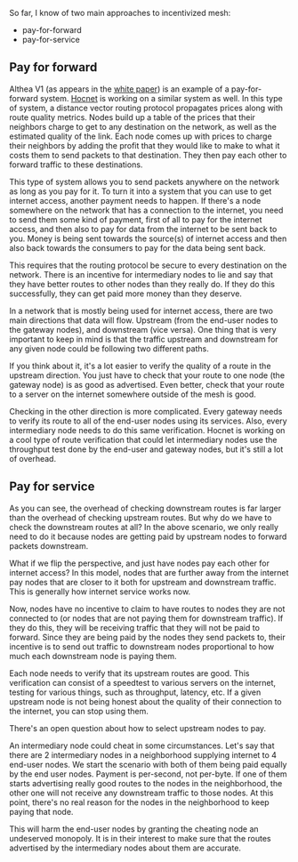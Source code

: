 So far, I know of two main approaches to incentivized mesh:
- pay-for-forward
- pay-for-service

## Pay for forward

Althea V1 (as appears in the [white paper]()) is an example of a pay-for-forward system. [Hocnet]() is working on a similar system as well. In this type of system, a distance vector routing protocol propagates prices along with route quality metrics. Nodes build up a table of the prices that their neighbors charge to get to any destination on the network, as well as the estimated quality of the link. Each node comes up with prices to charge their neighbors by adding the profit that they would like to make to what it costs them to send packets to that destination. They then pay each other to forward traffic to these destinations.

This type of system allows you to send packets anywhere on the network as long as you pay for it. To turn it into a system that you can use to get internet access, another payment needs to happen. If there's a node somewhere on the network that has a connection to the internet, you need to send them some kind of payment, first of all to pay for the internet access, and then also to pay for data from the internet to be sent back to you. Money is being sent towards the source(s) of internet access and then also back towards the consumers to pay for the data being sent back.

This requires that the routing protocol be secure to every destination on the network. There is an incentive for intermediary nodes to lie and say that they have better routes to other nodes than they really do. If they do this successfully, they can get paid more money than they deserve.

In a network that is mostly being used for internet access, there are two main directions that data will flow. Upstream (from the end-user nodes to the gateway nodes), and downstream (vice versa). One thing that is very important to keep in mind is that the traffic upstream and downstream for any given node could be following two different paths.

If you think about it, it's a lot easier to verify the quality of a route in the upstream direction. You just have to check that your route to one node (the gateway node) is as good as advertised. Even better, check that your route to a server on the internet somewhere outside of the mesh is good.

Checking in the other direction is more complicated. Every gateway needs to verify its route to all of the end-user nodes using its services. Also, every intermediary node needs to do this same verification. Hocnet is working on a cool type of route verification that could let intermediary nodes use the throughput test done by the end-user and gateway nodes, but it's still a lot of overhead.


## Pay for service

As you can see, the overhead of checking downstream routes is far larger than the overhead of checking upstream routes. But why do we have to check the downstream routes at all? In the above scenario, we only really need to do it because nodes are getting paid by upstream nodes to forward packets downstream.

What if we flip the perspective, and just have nodes pay each other for internet access? In this model, nodes that are further away from the internet pay nodes that are closer to it both for upstream and downstream traffic. This is generally how internet service works now.

Now, nodes have no incentive to claim to have routes to nodes they are not connected to (or nodes that are not paying them for downstream traffic). If they do this, they will be receiving traffic that they will not be paid to forward. Since they are being paid by the nodes they send packets to, their incentive is to send out traffic to downstream nodes proportional to how much each downstream node is paying them.

Each node needs to verify that its upstream routes are good. This verification can consist of a speedtest to various servers on the internet, testing for various things, such as throughput, latency, etc. If a given upstream node is not being honest about the quality of their connection to the internet, you can stop using them.

There's an open question about how to select upstream nodes to pay. 

An intermediary node could cheat in some circumstances. Let's say that there are 2 intermediary nodes in a neighborhood supplying internet to 4 end-user nodes. We start the scenario with both of them being paid equally by the end user nodes. Payment is per-second, not per-byte. If one of them starts advertising really good routes to the nodes in the neighborhood, the other one will not receive any downstream traffic to those nodes. At this point, there's no real reason for the nodes in the neighborhood to keep paying that node.

This will harm the end-user nodes by granting the cheating node an undeserved monopoly. It is in their interest to make sure that the routes advertised by the intermediary nodes about them are accurate.